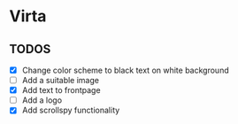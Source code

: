 # Virta
## TODOS
 - [x] Change color scheme to black text on white background
 - [ ] Add a suitable image
 - [x] Add text to frontpage
 - [ ] Add a logo
 - [x] Add scrollspy functionality

